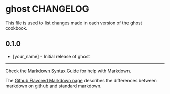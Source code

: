 ghost CHANGELOG
===============

This file is used to list changes made in each version of the ghost cookbook.

0.1.0
-----
- [your_name] - Initial release of ghost

- - -
Check the [Markdown Syntax Guide](http://daringfireball.net/projects/markdown/syntax) for help with Markdown.

The [Github Flavored Markdown page](http://github.github.com/github-flavored-markdown/) describes the differences between markdown on github and standard markdown.
